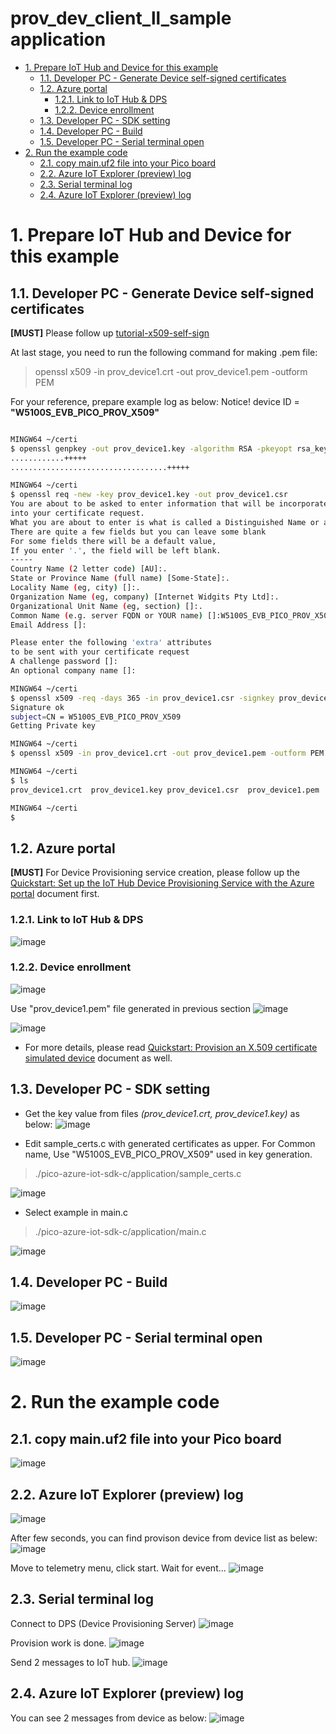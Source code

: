 <!-- omit in toc -->
# prov_dev_client_ll_sample application

- [1. Prepare IoT Hub and Device for this example](#1-prepare-iot-hub-and-device-for-this-example)
  - [1.1. Developer PC - Generate Device self-signed certificates](#11-developer-pc---generate-device-self-signed-certificates)
  - [1.2. Azure portal](#12-azure-portal)
    - [1.2.1. Link to IoT Hub & DPS](#121-link-to-iot-hub--dps)
    - [1.2.2. Device enrollment](#122-device-enrollment)
  - [1.3. Developer PC - SDK setting](#13-developer-pc---sdk-setting)
  - [1.4. Developer PC - Build](#14-developer-pc---build)
  - [1.5. Developer PC - Serial terminal open](#15-developer-pc---serial-terminal-open)
- [2. Run the example code](#2-run-the-example-code)
  - [2.1. copy main.uf2 file into your Pico board](#21-copy-mainuf2-file-into-your-pico-board)
  - [2.2. Azure IoT Explorer (preview) log](#22-azure-iot-explorer-preview-log)
  - [2.3. Serial terminal log](#23-serial-terminal-log)
  - [2.4. Azure IoT Explorer (preview) log](#24-azure-iot-explorer-preview-log)


# 1. Prepare IoT Hub and Device for this example
## 1.1. Developer PC - Generate Device self-signed certificates

**[MUST]** Please follow up [tutorial-x509-self-sign](https://docs.microsoft.com/en-us/azure/iot-hub/tutorial-x509-self-sign)

At last stage, you need to run the following command for making .pem file:
> openssl x509 -in prov_device1.crt -out prov_device1.pem -outform PEM

For your reference, prepare example log as below:
Notice! device ID = **"W5100S_EVB_PICO_PROV_X509"**

```bash

MINGW64 ~/certi
$ openssl genpkey -out prov_device1.key -algorithm RSA -pkeyopt rsa_keygen_bits:2048
............+++++
...................................+++++

MINGW64 ~/certi
$ openssl req -new -key prov_device1.key -out prov_device1.csr
You are about to be asked to enter information that will be incorporated
into your certificate request.
What you are about to enter is what is called a Distinguished Name or a DN.
There are quite a few fields but you can leave some blank
For some fields there will be a default value,
If you enter '.', the field will be left blank.
-----
Country Name (2 letter code) [AU]:.
State or Province Name (full name) [Some-State]:.
Locality Name (eg, city) []:.
Organization Name (eg, company) [Internet Widgits Pty Ltd]:.
Organizational Unit Name (eg, section) []:.
Common Name (e.g. server FQDN or YOUR name) []:W5100S_EVB_PICO_PROV_X509
Email Address []:

Please enter the following 'extra' attributes
to be sent with your certificate request
A challenge password []:
An optional company name []:

MINGW64 ~/certi
$ openssl x509 -req -days 365 -in prov_device1.csr -signkey prov_device1.key -out prov_device1.crt
Signature ok
subject=CN = W5100S_EVB_PICO_PROV_X509
Getting Private key

MINGW64 ~/certi
$ openssl x509 -in prov_device1.crt -out prov_device1.pem -outform PEM

MINGW64 ~/certi
$ ls
prov_device1.crt  prov_device1.key prov_device1.csr  prov_device1.pem

MINGW64 ~/certi
$

```

## 1.2. Azure portal 

**[MUST]** For Device Provisioning service creation, please follow up the 
[Quickstart: Set up the IoT Hub Device Provisioning Service with the Azure portal](https://docs.microsoft.com/en-us/azure/iot-dps/quick-setup-auto-provision) document first.

### 1.2.1. Link to IoT Hub & DPS
![image](https://user-images.githubusercontent.com/6334864/137447405-663588df-ba63-4951-8cac-7fbdd78bfd91.png)

### 1.2.2. Device enrollment
![image](https://user-images.githubusercontent.com/6334864/137451545-a75c4293-3373-4414-9153-5b627c2f66c6.png)

Use "prov_device1.pem" file generated in previous section
![image](https://user-images.githubusercontent.com/6334864/137453279-4053bf2e-e0a7-4665-84b0-3232ddc4f231.png)

![image](https://user-images.githubusercontent.com/6334864/137453392-3e411a30-2c64-4cbb-bc95-2748c88efb30.png)

- For more details, please read [Quickstart: Provision an X.509 certificate simulated device](https://docs.microsoft.com/en-us/azure/iot-dps/quick-create-simulated-device-x509?tabs=windows&pivots=programming-language-ansi-c) document as well.

## 1.3. Developer PC - SDK setting

- Get the key value from files _(prov_device1.crt, prov_device1.key)_ as below:
![image](https://user-images.githubusercontent.com/6334864/137454913-db68fbd4-b9ae-4c6f-8dd7-8eef3327851b.png)

- Edit sample_certs.c with generated certificates as upper. For Common name, Use "W5100S_EVB_PICO_PROV_X509" used in key generation.
> ./pico-azure-iot-sdk-c/application/sample_certs.c

![image](https://user-images.githubusercontent.com/6334864/137454964-aadef87a-e1f1-4835-ad9f-06eb0718b1f7.png)

- Select example in main.c 
> ./pico-azure-iot-sdk-c/application/main.c

![image](https://user-images.githubusercontent.com/6334864/137453869-f4064913-638e-4dd3-9947-03fe26654e35.png)


## 1.4. Developer PC - Build

![image](https://user-images.githubusercontent.com/6334864/137421861-ada5ee2d-c153-4d75-bfb2-b8641f4d4919.png)

## 1.5. Developer PC - Serial terminal open
![image](https://user-images.githubusercontent.com/6334864/137317966-b9f63168-e011-4a0a-a3b1-345d1e847304.png)


# 2. Run the example code

## 2.1. copy main.uf2 file into your Pico board
![image](https://user-images.githubusercontent.com/6334864/137318763-14d23305-af22-45d1-ab43-4143b50b658c.png)

## 2.2. Azure IoT Explorer (preview) log
![image](https://user-images.githubusercontent.com/6334864/137456667-6ec35c58-5eda-4ee6-b5f1-ffbff394847b.png)

After few seconds, you can find provison device from device list as belew:
![image](https://user-images.githubusercontent.com/6334864/137456757-dd48cdc4-aa4c-4f60-82b5-3a6b891d9b49.png)

Move to telemetry menu, click start. Wait for event...
![image](https://user-images.githubusercontent.com/6334864/137456837-69c489e4-b3c0-43bc-be56-1394e8413cc6.png)

## 2.3. Serial terminal log

Connect to DPS (Device Provisioning Server)
![image](https://user-images.githubusercontent.com/6334864/137457261-1403a3d3-9c8f-4e5f-bce1-701580a34b8b.png)

Provision work is done.
![image](https://user-images.githubusercontent.com/6334864/137457282-aeb84f7d-5b02-416f-ad12-bdf35c2c5913.png)

Send 2 messages to IoT hub.
![image](https://user-images.githubusercontent.com/6334864/137458064-4fb10693-89b6-49fd-ba17-78e2fabff233.png)

## 2.4. Azure IoT Explorer (preview) log

You can see 2 messages from device as below:
![image](https://user-images.githubusercontent.com/6334864/137457385-f0da06ae-541b-4431-a26c-5c3db5c9b37e.png)
